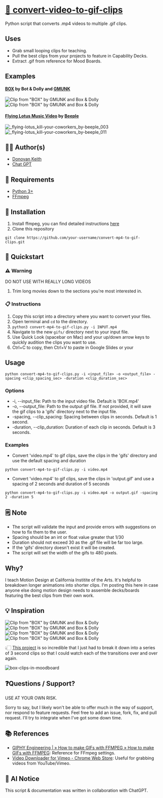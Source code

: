 # [🎥 convert-video-to-gif-clips]((https://github.com/donovankeith/convert-video-to-gif-clips))

Python script that converts .mp4 videos to multiple .gif clips.

## Uses

- Grab small looping clips for teaching.
- Pull the best clips from your projects to feature in Capability Decks.
- Extract .gif from reference for Mood Boards.

## Examples

#### [BOX](https://www.youtube.com/watch?v=lX6JcybgDFo) by Bot & Dolly and [GMUNK](https://gmunk.com/BOX)

![Clip from "BOX" by GMUNK and Box & Dolly](https://user-images.githubusercontent.com/4267389/213904341-0a2b40a9-ed59-4588-8993-a80b8e4b9cab.gif)
![Clip from "BOX" by GMUNK and Box & Dolly](https://user-images.githubusercontent.com/4267389/213904343-1a306793-a509-4438-9569-ae27b8f6bc19.gif)

#### [Flying Lotus Music Video](https://vimeo.com/15572863?embedded=true&source=vimeo_logo&owner=469120) by [Beeple](https://www.beeple-crap.com/)

![_flying-lotus_kill-your-coworkers_by-beeple_003](https://user-images.githubusercontent.com/4267389/213904078-02b38e80-151a-4027-8ef2-43e4bd1c1a08.gif)
![_flying-lotus_kill-your-coworkers_by-beeple_011](https://user-images.githubusercontent.com/4267389/213904158-cb62ca1c-04ca-4bea-ab1a-16ac242ab330.gif)


## 👨‍💼 Author(s)

- [Donovan Keith](https://www.donovankeith.com)
- [Chat GPT](https://chat.openai.com)

## 🔧 Requirements

- [Python 3+](https://www.python.org/downloads/)
- [FFmpeg](https://ffmpeg.org/)

## 💾 Installation

1. Install ffmpeg, you can find detailed instructions [here](https://www.ffmpeg.org/download.html)
2. Clone this repository

```console
git clone https://github.com/your-username/convert-mp4-to-gif-clips.git
```

## 🏁 Quickstart

### ⚠️ Warning

DO NOT USE WITH REALLY LONG VIDEOS

1. Trim long movies down to the sections you're most interested in.

### 📋 Instructions

1. Copy this script into a directory where you want to convert your files.
2. Open terminal and `cd` to the directory.
3. `python3 convert-mp4-to-gif-clips.py -i INPUT.mp4`
4. Navigate to the new `gifs/` directory next to your input file.
5. Use Quick Look (spacebar on Mac) and your up/down arrow keys to quickly audition the clips you want to use.
6. Ctrl+C to copy, then Ctrl+V to paste in Google Slides or your

## Usage

```console
python convert-mp4-to-gif-clips.py -i <input_file> -o <output_file> -spacing <clip_spacing_sec> -duration <clip_duration_sec>
```

### Options

- -i, --input_file: Path to the input video file. Default is 'BOX.mp4'
- -o, --output_file: Path to the output gif file. If not provided, it will save the gif clips to a 'gifs' directory next to the input file.
- -spacing, --clip_spacing: Spacing between clips in seconds. Default is 1 second.
- -duration, --clip_duration: Duration of each clip in seconds. Default is 3 seconds.

### Examples

- Convert 'video.mp4' to gif clips, save the clips in the 'gifs' directory and use the default spacing and duration

```console
python convert-mp4-to-gif-clips.py -i video.mp4
```

- Convert 'video.mp4' to gif clips, save the clips in 'output.gif' and use a spacing of 2 seconds and duration of 5 seconds

```console
python convert-mp4-to-gif-clips.py -i video.mp4 -o output.gif -spacing 2 -duration 5
```

## 🗒️ Note

- The script will validate the input and provide errors with suggestions on how to fix them to the user.
- Spacing should be an int or float value greater that 1/30
- Duration should not exceed 30 as the .gif file will be far too large.
- If the 'gifs' directory doesn't exist it will be created.
- The script will set the width of the gifs to 480 pixels.

## Why?

I teach Motion Design at California Institite of the Arts. It's helpful to breakdown longer animations into shorter clips.
I'm posting this here in case anyone else doing motion design needs to assemble decks/boards featuring the best clips from their own work.

## 💡 Inspiration

![Clip from "BOX" by GMUNK and Box & Dolly](https://user-images.githubusercontent.com/4267389/213904344-fe23a71a-42f6-4a67-9870-6050b053e4cb.gif)
![Clip from "BOX" by GMUNK and Box & Dolly](https://user-images.githubusercontent.com/4267389/213904345-39be9ff1-37f6-4ad7-bd32-cfb826cea472.gif)
![Clip from "BOX" by GMUNK and Box & Dolly](https://user-images.githubusercontent.com/4267389/213904346-18e3d9cc-505c-4896-af45-dc974961f4f3.gif)
![Clip from "BOX" by GMUNK and Box & Dolly](https://user-images.githubusercontent.com/4267389/213904347-26e55456-f83f-473d-b0d2-5f76e2216832.gif)

👆🏻 [This project](https://www.youtube.com/watch?v=lX6JcybgDFo) is so incredible that I just had to break it down into a series of 3 second clips so that I could watch each of the transitions over and over again.

![box-clips-in-moodboard](https://user-images.githubusercontent.com/4267389/213904201-82a63398-354a-45e0-a757-9eb0715f2667.png)

## ❓Questions / Support?

USE AT YOUR OWN RISK.

Sorry to say, but I likely won't be able to offer much in the way of support, nor respond to feature requests.
Feel free to add an issue, fork, fix, and pull request. I'll try to integrate when I've got some down time.

## 📚 References

- [GIPHY Engineering | » How to make GIFs with FFMPEG » How to make GIFs with FFMPEG](https://engineering.giphy.com/how-to-make-gifs-with-ffmpeg/): Reference for FFmpeg settings.
- [Video Downloader for Vimeo - Chrome Web Store](https://chrome.google.com/webstore/detail/video-downloader-for-vime/cgmcdpfpkoildicgacgldinemhgmcbgp/related?hl=en): Useful for grabbing videos from YouTube/Vimeo.

## 🤖 AI Notice

This script & documentation was written in collaboration with ChatGPT.
